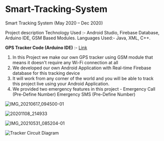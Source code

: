 # Smart-Tracking-System

Smart Tracking System
(May 2020 – Dec 2020)

Project description
Technology Used :- Android Studio, Firebase Database, Arduino IDE, GSM Based Modules.
Languages Used:- Java, XML, C++.

**GPS Tracker Code (Arduino IDE)** :- [Link](https://github.com/sanketsupekar/Smart-Tracking-System/blob/master/GPS_Tracker_with_Call_SMS.ino)

1. In this Project we make our own GPS tracker using GSM module that means it doesn't require any Wi-Fi connection at all
2. We developed our own Android Application with Real-time Firebase database for this tracking device
3. It will work from any corner of the world and you will be able to track this project live using your Android Application.
4. We provided two emergency features in this project -
Emergency Call (Pre-Define Number)
Emergency SMS (Pre-Define Number) 
 
![IMG_20210617_094500-01](https://user-images.githubusercontent.com/72608053/139574296-349b8619-48f3-4da2-847d-b3fc22b4d73a.jpeg)

![20201108_214933](https://user-images.githubusercontent.com/72608053/139574715-24b54dc4-7f59-4315-9323-e97f13b21b4b.jpg)

![IMG_20210531_085204-01](https://user-images.githubusercontent.com/72608053/139574721-6550d442-a744-4af7-838a-cd7919c692de.jpeg)


![Tracker Circuit Diagram](https://user-images.githubusercontent.com/72608053/139574680-dd83301c-d7d4-43b1-a762-544d0f54b891.jpg)

